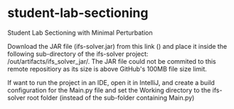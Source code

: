 # student-lab-sectioning
 Student Lab Sectioning with Minimal Perturbation


Download the JAR file (ifs-solver.jar) from this link () and place it inside the following sub-directory of the ifs-solver project: /out/artifacts/ifs_solver_jar/. The JAR file could not be commited to this remote repositiory as its size is above GitHub's 100MB file size limit. 


If want to run the project in an IDE, open it in IntelliJ, and create a build configuration for the Main.py file and set the Working directory to the ifs-solver root folder (instead of the sub-folder containing Main.py)

